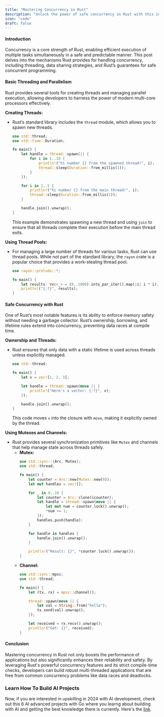 ```yaml
---
title: "Mastering Concurrency in Rust"
description: "Unlock the power of safe concurrency in Rust with this in-depth exploration of threading, parallelism, and Rust's ownership-based approach to concurrency safety. This detailed guide provides technical insights, practical coding examples, and best practices to effectively utilize concurrency in Rust applications."
icon: "code"
draft: false
---
```

#### Introduction

Concurrency is a core strength of Rust, enabling efficient execution of multiple tasks simultaneously in a safe and predictable manner. This post delves into the mechanisms Rust provides for handling concurrency, including threading, data sharing strategies, and Rust’s guarantees for safe concurrent programming.

#### Basic Threading and Parallelism

Rust provides several tools for creating threads and managing parallel execution, allowing developers to harness the power of modern multi-core processors effectively.

**Creating Threads:**
- Rust’s standard library includes the `thread` module, which allows you to spawn new threads.
  ```rust
  use std::thread;
  use std::time::Duration;

  fn main() {
      let handle = thread::spawn(|| {
          for i in 1..10 {
              println!("hi number {} from the spawned thread!", i);
              thread::sleep(Duration::from_millis(1));
          }
      });

      for i in 1..5 {
          println!("hi number {} from the main thread!", i);
          thread::sleep(Duration::from_millis(1));
      }

      handle.join().unwrap();
  }
  ```
  This example demonstrates spawning a new thread and using `join` to ensure that all threads complete their execution before the main thread exits.

**Using Thread Pools:**
- For managing a large number of threads for various tasks, Rust can use thread pools. While not part of the standard library, the `rayon` crate is a popular choice that provides a work-stealing thread pool.
  ```rust
  use rayon::prelude::*;

  fn main() {
      let results: Vec<_> = (0..1000).into_par_iter().map(|i| i * i).collect();
      println!("{:?}", results);
  }
  ```

#### Safe Concurrency with Rust

One of Rust’s most notable features is its ability to enforce memory safety without needing a garbage collector. Rust’s ownership, borrowing, and lifetime rules extend into concurrency, preventing data races at compile time.

**Ownership and Threads:**
- Rust ensures that only data with a static lifetime is used across threads unless explicitly managed.
  ```rust
  use std::thread;

  fn main() {
      let v = vec![1, 2, 3];

      let handle = thread::spawn(move || {
          println!("Here's a vector: {:?}", v);
      });

      handle.join().unwrap();
  }
  ```
  This code moves `v` into the closure with `move`, making it explicitly owned by the thread.

**Using Mutexes and Channels:**
- Rust provides several synchronization primitives like `Mutex` and channels that help manage state across threads safely.
  - **Mutex:**
    ```rust
    use std::sync::{Arc, Mutex};
    use std::thread;

    fn main() {
        let counter = Arc::new(Mutex::new(0));
        let mut handles = vec![];

        for _ in 0..10 {
            let counter = Arc::clone(&counter);
            let handle = thread::spawn(move || {
                let mut num = counter.lock().unwrap();
                *num += 1;
            });
            handles.push(handle);
        }

        for handle in handles {
            handle.join().unwrap();
        }

        println!("Result: {}", *counter.lock().unwrap());
    }
    ```
  - **Channel:**
    ```rust
    use std::sync::mpsc;
    use std::thread;

    fn main() {
        let (tx, rx) = mpsc::channel();

        thread::spawn(move || {
            let val = String::from("hello");
            tx.send(val).unwrap();
        });

        let received = rx.recv().unwrap();
        println!("Got: {}", received);
    }
    ```

#### Conclusion

Mastering concurrency in Rust not only boosts the performance of applications but also significantly enhances their reliability and safety. By leveraging Rust's powerful concurrency features and its strict compile-time checks, developers can build robust multi-threaded applications that are free from common concurrency problems like data races and deadlocks.

### Learn How To Build AI Projects

Now, if you are interested in upskilling in 2024 with AI development, check out this 6 AI advanced projects with Go where you learng about building with AI and getting the best knowledge there is currently. Here's the [link](https://akhilsharmatech.gumroad.com/l/zgxqq).